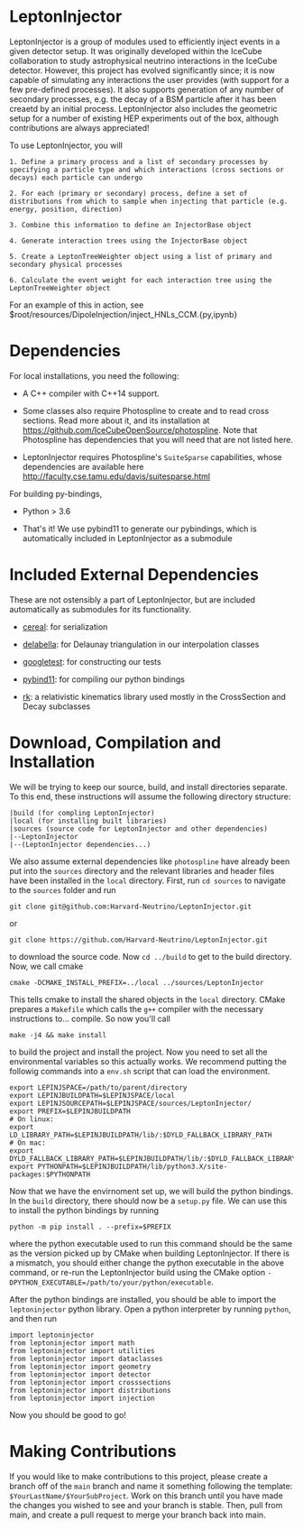# LeptonInjector

LeptonInjector is a group of modules used to efficiently inject events in a given detector setup. It was originally developed within the IceCube collaboration to study astrophysical neutrino interactions in the IceCube detector. However, this project has evolved significantly since; it is now capable of simulating any interactions the user provides (with support for a few pre-defined processes). It also supports generation of any number of secondary processes, e.g. the decay of a BSM particle after it has been creaetd by an initial process. LeptonInjector also includes the geometric setup for a number of existing HEP experiments out of the box, although contributions are always appreciated!

To use LeptonInjector, you will

    1. Define a primary process and a list of secondary processes by specifying a particle type and which interactions (cross sections or decays) each particle can undergo

    2. For each (primary or secondary) process, define a set of distributions from which to sample when injecting that particle (e.g. energy, position, direction)

    3. Combine this information to define an InjectorBase object

    4. Generate interaction trees using the InjectorBase object
    
    5. Create a LeptonTreeWeighter object using a list of primary and secondary physical processes

    6. Calculate the event weight for each interaction tree using the LeptonTreeWeighter object

For an example of this in action, see $root/resources/DipoleInjection/inject_HNLs_CCM.{py,ipynb}

# Dependencies

For local installations, you need the following:

* A C++ compiler with C++14 support.

* Some classes also require Photospline to create and to read cross sections. Read more about it, and its installation at https://github.com/IceCubeOpenSource/photospline. Note that Photospline has dependencies that you will need that are not listed here. 

* LeptonInjector requires Photospline's `SuiteSparse` capabilities, whose dependencies are available here http://faculty.cse.tamu.edu/davis/suitesparse.html

For building py-bindings, 

* Python > 3.6

* That's it! We use pybind11 to generate our pybindings, which is automatically included in LeptonInjector as a submodule 


# Included External Dependencies

These are not ostensibly a part of LeptonInjector, but are included automatically as submodules for its functionality. 

* [cereal](https://github.com/USCiLab/cereal): for serialization

* [delabella](https://github.com/msokalski/delabella): for Delaunay triangulation in our interpolation classes

* [googletest](https://github.com/google/googletest): for constructing our tests

* [pybind11](https://github.com/pybind/pybind11): for compiling our python bindings

* [rk](https://rk.hepforge.org/): a relativistic kinematics library used mostly in the CrossSection and Decay subclasses

# Download, Compilation and Installation

We will be trying to keep our source, build, and install directories separate. To this end, these instructions will assume the following directory structure:

```
|build (for compling LeptonInjector)
|local (for installing built libraries)
|sources (source code for LeptonInjector and other dependencies)
|--LeptonInjector
|--(LeptonInjector dependencies...)
```

We also assume external dependencies like `photospline` have already been put into the `sources` directory and the relevant libraries and header files have been installed in the `local` directory. First, run `cd sources` to navigate to the `sources` folder and run 

`git clone git@github.com:Harvard-Neutrino/LeptonInjector.git`

or

`git clone https://github.com/Harvard-Neutrino/LeptonInjector.git`

to download the source code. Now `cd ../build` to get to the build directory. Now, we call cmake

`cmake -DCMAKE_INSTALL_PREFIX=../local ../sources/LeptonInjector`

This tells cmake to install the shared objects in the `local` directory. CMake prepares a `Makefile` which calls the `g++` compiler with the necessary instructions to... compile. So now you'll call

`make -j4 && make install`

to build the project and install the project. Now you need to set all the environmental variables so this actually works. We recommend putting the followig commands into a `env.sh` script that can load the environment. 

```
export LEPINJSPACE=/path/to/parent/directory
export LEPINJBUILDPATH=$LEPINJSPACE/local
export LEPINJSOURCEPATH=$LEPINJSPACE/sources/LeptonInjector/
export PREFIX=$LEPINJBUILDPATH
# On linux:
export LD_LIBRARY_PATH=$LEPINJBUILDPATH/lib/:$DYLD_FALLBACK_LIBRARY_PATH
# On mac:
export DYLD_FALLBACK_LIBRARY_PATH=$LEPINJBUILDPATH/lib/:$DYLD_FALLBACK_LIBRARY_PATH
export PYTHONPATH=$LEPINJBUILDPATH/lib/python3.X/site-packages:$PYTHONPATH
```

Now that we have the envirnoment set up, we will build the python bindings. In the `build` directory, there should now be a `setup.py` file. We can use this to install the python bindings by running

`python -m pip install . --prefix=$PREFIX`

where the python executable used to run this command should be the same as the version picked up by CMake when building LeptonInjector. If there is a mismatch, you should either change the python executable in the above command, or re-run the LeptonInjector build using the CMake option `-DPYTHON_EXECUTABLE=/path/to/your/python/executable`.

After the python bindings are installed, you should be able to import the `leptoninjector` python library. Open a python interpreter by running `python`, and then run

```
import leptoninjector
from leptoninjector import math
from leptoninjector import utilities
from leptoninjector import dataclasses
from leptoninjector import geometry
from leptoninjector import detector
from leptoninjector import crosssections
from leptoninjector import distributions
from leptoninjector import injection
```

Now you should be good to go!

# Making Contributions
If you would like to make contributions to this project, please create a branch off of the `main` branch and name it something following the template: `$YourLastName/$YourSubProject`. 
Work on this branch until you have made the changes you wished to see and your branch is stable. 
Then, pull from main, and create a pull request to merge your branch back into main. 
